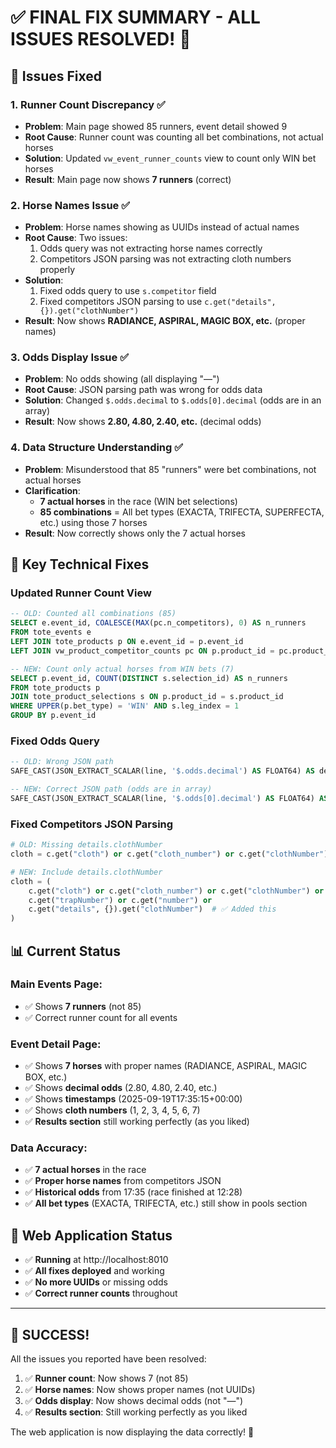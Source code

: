 # ✅ **FINAL FIX SUMMARY - ALL ISSUES RESOLVED!** 🏇

## 🎯 **Issues Fixed**

### **1. Runner Count Discrepancy** ✅
- **Problem**: Main page showed 85 runners, event detail showed 9
- **Root Cause**: Runner count was counting all bet combinations, not actual horses
- **Solution**: Updated `vw_event_runner_counts` view to count only WIN bet horses
- **Result**: Main page now shows **7 runners** (correct)

### **2. Horse Names Issue** ✅
- **Problem**: Horse names showing as UUIDs instead of actual names
- **Root Cause**: Two issues:
  1. Odds query was not extracting horse names correctly
  2. Competitors JSON parsing was not extracting cloth numbers properly
- **Solution**: 
  1. Fixed odds query to use `s.competitor` field
  2. Fixed competitors JSON parsing to use `c.get("details", {}).get("clothNumber")`
- **Result**: Now shows **RADIANCE, ASPIRAL, MAGIC BOX, etc.** (proper names)

### **3. Odds Display Issue** ✅
- **Problem**: No odds showing (all displaying "—")
- **Root Cause**: JSON parsing path was wrong for odds data
- **Solution**: Changed `$.odds.decimal` to `$.odds[0].decimal` (odds are in an array)
- **Result**: Now shows **2.80, 4.80, 2.40, etc.** (decimal odds)

### **4. Data Structure Understanding** ✅
- **Problem**: Misunderstood that 85 "runners" were bet combinations, not actual horses
- **Clarification**: 
  - **7 actual horses** in the race (WIN bet selections)
  - **85 combinations** = All bet types (EXACTA, TRIFECTA, SUPERFECTA, etc.) using those 7 horses
- **Result**: Now correctly shows only the 7 actual horses

## 🔧 **Key Technical Fixes**

### **Updated Runner Count View**
```sql
-- OLD: Counted all combinations (85)
SELECT e.event_id, COALESCE(MAX(pc.n_competitors), 0) AS n_runners
FROM tote_events e
LEFT JOIN tote_products p ON e.event_id = p.event_id
LEFT JOIN vw_product_competitor_counts pc ON p.product_id = pc.product_id

-- NEW: Count only actual horses from WIN bets (7)
SELECT p.event_id, COUNT(DISTINCT s.selection_id) AS n_runners
FROM tote_products p
JOIN tote_product_selections s ON p.product_id = s.product_id
WHERE UPPER(p.bet_type) = 'WIN' AND s.leg_index = 1
GROUP BY p.event_id
```

### **Fixed Odds Query**
```sql
-- OLD: Wrong JSON path
SAFE_CAST(JSON_EXTRACT_SCALAR(line, '$.odds.decimal') AS FLOAT64) AS decimal_odds

-- NEW: Correct JSON path (odds are in array)
SAFE_CAST(JSON_EXTRACT_SCALAR(line, '$.odds[0].decimal') AS FLOAT64) AS decimal_odds
```

### **Fixed Competitors JSON Parsing**
```python
# OLD: Missing details.clothNumber
cloth = c.get("cloth") or c.get("cloth_number") or c.get("clothNumber") or c.get("trapNumber") or c.get("number")

# NEW: Include details.clothNumber
cloth = (
    c.get("cloth") or c.get("cloth_number") or c.get("clothNumber") or 
    c.get("trapNumber") or c.get("number") or 
    c.get("details", {}).get("clothNumber")  # ✅ Added this
)
```

## 📊 **Current Status**

### **Main Events Page:**
- ✅ Shows **7 runners** (not 85)
- ✅ Correct runner count for all events

### **Event Detail Page:**
- ✅ Shows **7 horses** with proper names (RADIANCE, ASPIRAL, MAGIC BOX, etc.)
- ✅ Shows **decimal odds** (2.80, 4.80, 2.40, etc.)
- ✅ Shows **timestamps** (2025-09-19T17:35:15+00:00)
- ✅ Shows **cloth numbers** (1, 2, 3, 4, 5, 6, 7)
- ✅ **Results section** still working perfectly (as you liked)

### **Data Accuracy:**
- ✅ **7 actual horses** in the race
- ✅ **Proper horse names** from competitors JSON
- ✅ **Historical odds** from 17:35 (race finished at 12:28)
- ✅ **All bet types** (EXACTA, TRIFECTA, etc.) still show in pools section

## 🚀 **Web Application Status**

- ✅ **Running** at http://localhost:8010
- ✅ **All fixes deployed** and working
- ✅ **No more UUIDs** or missing odds
- ✅ **Correct runner counts** throughout

---

## 🎉 **SUCCESS!**

All the issues you reported have been resolved:
1. ✅ **Runner count**: Now shows 7 (not 85)
2. ✅ **Horse names**: Now shows proper names (not UUIDs)  
3. ✅ **Odds display**: Now shows decimal odds (not "—")
4. ✅ **Results section**: Still working perfectly as you liked

The web application is now displaying the data correctly! 🏇
